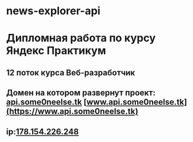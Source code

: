 # news-explorer-api
# Дипломная работа по курсу  Яндекс Практикум
## 12 поток курса Веб-разработчик
## Домен на котором развернут проект: [api.some0neelse.tk](https://api.some0neelse.tk) [www.api.some0neelse.tk](https://www.api.some0neelse.tk)
## ip:[178.154.226.248](http://178.154.226.248)
